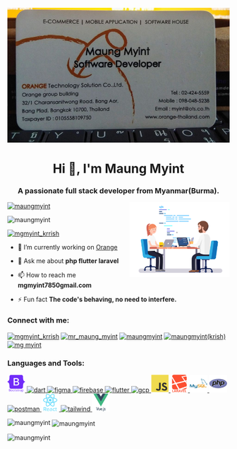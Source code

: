 ![logo](https://github.com/MMJomes/MMJomes/blob/main/card.jpg)
<h1 align="center">Hi 👋, I'm Maung Myint</h1>
<h3 align="center">A passionate full stack developer from Myanmar(Burma).</h3>
<!-- <img align="right" alt="MaungMyint" width="45%" src="https://www.lambdatest.com/resources/images/news24.gif"> -->
<img align="right" alt="MaungMyint" width="45%" src="https://raw.githubusercontent.com/MMJomes/MMJomes/main/code.gif">


<p align="left" width="200px"> <a href="https://github.com/ryo-ma/github-profile-trophy" width="200">
  <img src="https://github-profile-trophy.vercel.app/?username=maungmyint" alt="maungmyint" width="50%" /></a> </p>

<p align="left"> <img src="https://komarev.com/ghpvc/?username=maungmyint&label=Profile%20views&color=0e75b6&style=flat" alt="maungmyint" /> </p>


<p align="left"> <a href="https://twitter.com/mgmyint_krrish" target="blank"><img src="https://img.shields.io/twitter/follow/mgmyint_krrish?logo=twitter&style=for-the-badge" alt="mgmyint_krrish" /></a> </p>

- 🔭 I’m currently working on [Orange](https://www.orange.com/)

- 💬 Ask me about **php flutter laravel**

- 📫 How to reach me **mgmyint7850gmail.com**

- ⚡ Fun fact **The code's behaving, no need to interfere.**

<h3 align="left">Connect with me:</h3>
<p align="left">
<a href="https://twitter.com/mgmyint_krrish" target="blank"><img align="center" src="https://raw.githubusercontent.com/rahuldkjain/github-profile-readme-generator/master/src/images/icons/Social/twitter.svg" alt="mgmyint_krrish" height="30" width="40" /></a>
<a href="https://www.instagram.com/mr_maung_myint" target="blank"><img align="center" src="https://raw.githubusercontent.com/rahuldkjain/github-profile-readme-generator/master/src/images/icons/Social/instagram.svg" alt="mr_maung_myint" height="30" width="40" /></a>
<a href="https://linkedin.com/in/maungmyint" target="blank"><img align="center" src="https://raw.githubusercontent.com/rahuldkjain/github-profile-readme-generator/master/src/images/icons/Social/linked-in-alt.svg" alt="maungmyint" height="30" width="40" /></a>
<a href="https://fb.com/profile.php?id=100030055694868" target="blank"><img align="center" src="https://raw.githubusercontent.com/rahuldkjain/github-profile-readme-generator/master/src/images/icons/Social/facebook.svg" alt="maungmyint(krish)" height="30" width="40" /></a>
<a href="https://www.youtube.com/channel/UCpKkW7rPmKdm_AKK1Q9YeDQ" target="blank"><img align="center" src="https://raw.githubusercontent.com/rahuldkjain/github-profile-readme-generator/master/src/images/icons/Social/youtube.svg" alt="mg myint" height="30" width="40" /></a>
</p>

<h3 align="left">Languages and Tools:</h3>
<p align="left"> <a href="https://getbootstrap.com" target="_blank" rel="noreferrer"> <img src="https://raw.githubusercontent.com/devicons/devicon/master/icons/bootstrap/bootstrap-plain-wordmark.svg" alt="bootstrap" width="40" height="40"/> </a> <a href="https://dart.dev" target="_blank" rel="noreferrer"> <img src="https://www.vectorlogo.zone/logos/dartlang/dartlang-icon.svg" alt="dart" width="40" height="40"/> </a> <a href="https://www.figma.com/" target="_blank" rel="noreferrer"> <img src="https://www.vectorlogo.zone/logos/figma/figma-icon.svg" alt="figma" width="40" height="40"/> </a> <a href="https://firebase.google.com/" target="_blank" rel="noreferrer"> <img src="https://www.vectorlogo.zone/logos/firebase/firebase-icon.svg" alt="firebase" width="40" height="40"/> </a> <a href="https://flutter.dev" target="_blank" rel="noreferrer"> <img src="https://www.vectorlogo.zone/logos/flutterio/flutterio-icon.svg" alt="flutter" width="40" height="40"/> </a> <a href="https://cloud.google.com" target="_blank" rel="noreferrer"> <img src="https://www.vectorlogo.zone/logos/google_cloud/google_cloud-icon.svg" alt="gcp" width="40" height="40"/> </a> <a href="https://developer.mozilla.org/en-US/docs/Web/JavaScript" target="_blank" rel="noreferrer"> <img src="https://raw.githubusercontent.com/devicons/devicon/master/icons/javascript/javascript-original.svg" alt="javascript" width="40" height="40"/> </a> <a href="https://laravel.com/" target="_blank" rel="noreferrer"> <img src="https://raw.githubusercontent.com/devicons/devicon/master/icons/laravel/laravel-plain-wordmark.svg" alt="laravel" width="40" height="40"/> </a> <a href="https://www.mysql.com/" target="_blank" rel="noreferrer"> <img src="https://raw.githubusercontent.com/devicons/devicon/master/icons/mysql/mysql-original-wordmark.svg" alt="mysql" width="40" height="40"/> </a> <a href="https://www.php.net" target="_blank" rel="noreferrer"> <img src="https://raw.githubusercontent.com/devicons/devicon/master/icons/php/php-original.svg" alt="php" width="40" height="40"/> </a> <a href="https://postman.com" target="_blank" rel="noreferrer"> <img src="https://www.vectorlogo.zone/logos/getpostman/getpostman-icon.svg" alt="postman" width="40" height="40"/> </a> <a href="https://reactjs.org/" target="_blank" rel="noreferrer"> <img src="https://raw.githubusercontent.com/devicons/devicon/master/icons/react/react-original-wordmark.svg" alt="react" width="40" height="40"/> </a> <a href="https://tailwindcss.com/" target="_blank" rel="noreferrer"> <img src="https://www.vectorlogo.zone/logos/tailwindcss/tailwindcss-icon.svg" alt="tailwind" width="40" height="40"/> </a> <a href="https://vuejs.org/" target="_blank" rel="noreferrer"> <img src="https://raw.githubusercontent.com/devicons/devicon/master/icons/vuejs/vuejs-original-wordmark.svg" alt="vuejs" width="40" height="40"/> </a> </p>

<p><img align="left" src="https://github-readme-stats.vercel.app/api/top-langs?username=maungmyint&show_icons=true&locale=en&layout=compact" alt="maungmyint" /></p>

<p>&nbsp;<img align="center" src="https://github-readme-stats.vercel.app/api?username=maungmyint&show_icons=true&locale=en" alt="maungmyint" /></p>

<p><img align="center" src="https://github-readme-streak-stats.herokuapp.com/?user=maungmyint&" alt="maungmyint" /></p>
